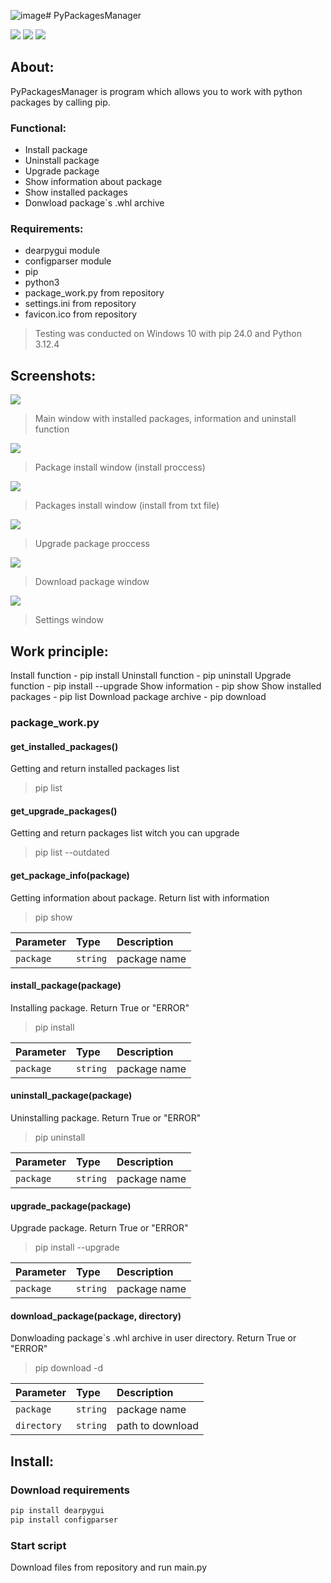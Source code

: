 ![image](https://github.com/user-attachments/assets/aeda2512-f845-47e4-99f3-d07fab855f48)# PyPackagesManager

<img src="https://img.shields.io/badge/PyPackagesManager-0.1-violet"/> <img src="https://img.shields.io/badge/python-3.10+-blue"/> <img src="https://img.shields.io/badge/pip-24.0-green"/>

## About:

PyPackagesManager is program which allows you to work with python packages by calling pip.

### Functional:

- Install package
- Uninstall package
- Upgrade package
- Show information about package
- Show installed packages
- Donwload package`s .whl archive

### Requirements:

- dearpygui module
- configparser module
- pip
- python3
- package_work.py from repository
- settings.ini from repository
- favicon.ico from repository

> Testing was conducted on Windows 10 with pip 24.0 and Python 3.12.4

## Screenshots:

<img src="https://sun9-77.userapi.com/impg/ro2dzUovg1qM5ju_rWM8sd978NRahugUdoaO2g/q2aPlnthUcQ.jpg?size=989x601&quality=95&sign=031a79997d1f6a3a6edc604ac84eac01&type=album"/>

> Main window with installed packages, information and uninstall function

<img src="https://sun9-15.userapi.com/impg/RqDyq_9QJVNgVPl9McV5tGu8EawUlZLv4jqY-g/n_rr_H91Ak4.jpg?size=986x594&quality=95&sign=6c7a29925ee99f9d7561ab6065bd58f6&type=album"/>

> Package install window (install proccess)

<img src="https://sun9-52.userapi.com/impg/alqkGwVrUZixx-zhftNhgjXa8-7BP-ik6l4OjQ/nPsupGH_o9c.jpg?size=987x599&quality=95&sign=09f71be966d6f2e076b4f2ae65c0bfdf&type=album"/>

> Packages install window (install from txt file)

<img src="https://sun9-64.userapi.com/impg/mIZgeCqaO7ytL0eq8DBITSge2_vLXGp74NecFQ/z1NX0CE17-g.jpg?size=988x595&quality=95&sign=8c2ccc218e9f144e8f77e83c213d7d0d&type=album"/>

> Upgrade package proccess

<img src="https://sun9-31.userapi.com/impg/n4h_asTDeV8LjAFoqiAqw-4OJQTapk1XZtt7xg/Z5_dHR0iAJo.jpg?size=984x591&quality=95&sign=c9720ae05bccdda1eb9b4a96a64ed80b&type=album"/>

> Download package window

<img src="https://sun9-16.userapi.com/impg/OD-MDCbnwgs0jiOyP6k9DqaPPbZFi5_f2KQszg/phnE3EiYO_U.jpg?size=984x593&quality=95&sign=b36b916a6e1e468a5af19f8d48d16052&type=album"/>

> Settings window

## Work principle:

Install function         - pip install <package-name>
Uninstall function       - pip uninstall <package-name>
Upgrade function         - pip install --upgrade <package-name>
Show information         - pip show <package-name>
Show installed packages  - pip list
Download package archive - pip download <package-name>

### package_work.py 

#### get_installed_packages()

Getting and return installed packages list

> pip list

#### get_upgrade_packages()

Getting and return packages list witch you can upgrade

> pip list --outdated

#### get_package_info(package)

Getting information about package. Return list with information

> pip show <package-name>

| Parameter | Type     | Description                       |
| :-------- | :------- | :-------------------------------- |
| `package` | `string` | package name                      |

#### install_package(package)

Installing package. Return True or "ERROR"

> pip install <package-name>

| Parameter | Type     | Description                       |
| :-------- | :------- | :-------------------------------- |
| `package` | `string` | package name                      |

#### uninstall_package(package)

Uninstalling package. Return True or "ERROR"

> pip uninstall <package-name>

| Parameter | Type     | Description                       |
| :-------- | :------- | :-------------------------------- |
| `package` | `string` | package name                      |

#### upgrade_package(package)

Upgrade package. Return True or "ERROR"

> pip install --upgrade <package-name>

| Parameter | Type     | Description                       |
| :-------- | :------- | :-------------------------------- |
| `package` | `string` | package name                      |

#### download_package(package, directory)

Donwloading package`s .whl archive in user directory. Return True or "ERROR"

> pip download <package-name> -d <directory>

| Parameter   | Type     | Description                       |
| :---------- | :------- | :-------------------------------- |
| `package`   | `string` | package name                      |
| `directory` | `string` | path to download                  |

## Install:

### Download requirements

```bash
pip install dearpygui
pip install configparser
```

### Start script

Download files from repository and run main.py

